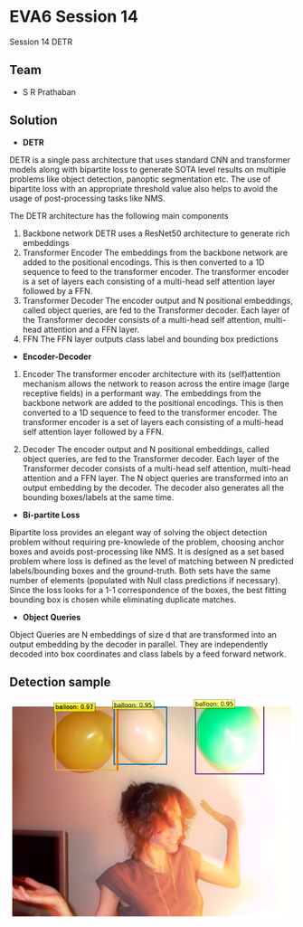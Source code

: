 # EVA6 Session 14 #

Session 14 DETR

## Team ##

* S R Prathaban

## Solution ##

* **DETR**

DETR is a single pass architecture that uses standard CNN and transformer models along with bipartite loss to generate SOTA level results on multiple problems like object detection, panoptic segmentation etc.
The use of bipartite loss with an appropriate threshold value also helps to avoid the usage of post-processing tasks like NMS. 

The DETR architecture has the following main components
1. Backbone network
        DETR uses a ResNet50 architecture to generate rich embeddings
2. Transformer Encoder
        The embeddings from the backbone network are added to the positional encodings. This is then converted to a 1D sequence to feed to the transformer encoder. The transformer encoder is a set of layers each consisting of a multi-head self attention layer followed by a  FFN. 
3. Transformer Decoder
         The encoder output and N positional embeddings, called object queries, are fed to the Transformer decoder. Each layer of the Transformer decoder consists of a multi-head self attention, multi-head attention and a FFN layer.
4. FFN 
      The FFN layer outputs class label and bounding box predictions 

* **Encoder-Decoder**
1. Encoder
The transformer encoder architecture with its (self)attention mechanism allows the network to reason across the entire image (large receptive fields) in a performant way. The embeddings from the backbone network are added to the positional encodings. This is then converted to a 1D sequence to feed to the transformer encoder. The transformer encoder is a set of layers each consisting of a multi-head self attention layer followed by a  FFN. 

2. Decoder
The encoder output and N positional embeddings, called object queries, are fed to the Transformer decoder. Each layer of the Transformer decoder consists of a multi-head self attention, multi-head attention and a FFN layer. The N object queries are transformed into an output embedding by the decoder. The decoder also generates all the bounding boxes/labels at the same time. 

* **Bi-partite Loss**

Bipartite loss provides an elegant way of solving the object detection problem without requiring pre-knowlede of the problem, choosing anchor boxes and avoids post-processing like NMS. It is designed as a set based problem where loss is defined as the level of matching between N predicted labels/bounding boxes and the ground-truth. Both sets have the same number of elements (populated with Null class predictions if necessary). Since the loss looks for a 1-1 correspondence of the boxes, the best fitting bounding box is chosen while eliminating duplicate matches.

* **Object Queries**

Object Queries are N embeddings of size d that are transformed into an output embedding by the decoder in parallel. They are independently decoded into box coordinates and class labels by a feed forward network. 

## Detection sample ##

![Detection sample](https://github.com/prathaban-sr/eva6/blob/main/session14/download.png)

